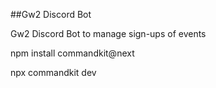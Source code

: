 ##Gw2 Discord Bot

Gw2 Discord Bot to manage sign-ups of events

npm install commandkit@next

npx commandkit dev